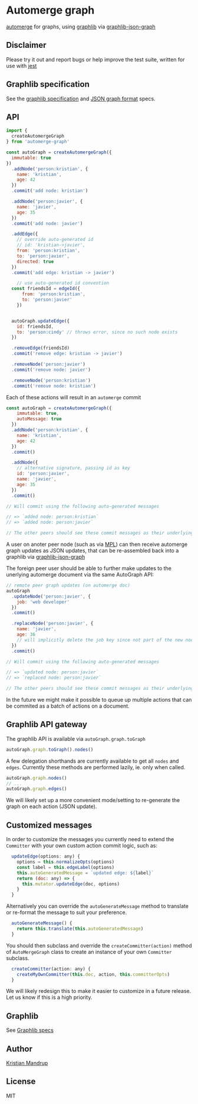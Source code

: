 # Automerge graph

[automerge](https://github.com/automerge/automerge) for graphs, using [graphlib](https://github.com/dagrejs/graphlib) via [graphlib-json-graph](https://github.com/jsongraph/graphlib-json-graph)

## Disclaimer

Please try it out and report bugs or help improve the test suite, written for use with [jest](https://facebook.github.io/jest/)

## Graphlib specification

See the [graphlib specification](https://github.com/jsongraph/json-graph-specification#graphs-object) and [JSON graph format](http://jsongraphformat.info/) specs.

## API

```js
import {
  createAutomergeGraph
} from 'automerge-graph'

const autoGraph = createAutomergeGraph({
  immutable: true
})
  .addNode('person:kristian', {
    name: 'kristian',
    age: 42
  })
  .commit('add node: kristian')

  .addNode('person:javier', {
    name: 'javier',
    age: 35
  })
  .commit('add node: javier')

  .addEdge({
    // override auto-generated id
    // id: 'kristian->javier',
    from: 'person:kristian',
    to: 'person:javier',
    directed: true
  })
  .commit('add edge: kristian -> javier')

    // use auto-generated id convention
  const friendsId = edgeId({
      from: 'person:kristian',
      to: 'person:javier'
    })


  autoGraph.updateEdge({
    id: friendsId,
    to: 'person:cindy' // throws error, since no such node exists
  })

  .removeEdge(friendsId)
  .commit('remove edge: kristian -> javier')

  .removeNode('person:javier')
  .commit('remove node: javier')

  .removeNode('person:kristian')
  .commit('remove node: kristian')
```

Each of these actions will result in an `automerge` commit

```js
const autoGraph = createAutomergeGraph({
    immutable: true,
    autoMessage: true
  })
  .addNode('person:kristian', {
    name: 'kristian',
    age: 42
  })
  .commit()

  .addNode({
    // alternative signature, passing id as key
    id: 'person:javier',
    name: 'javier',
    age: 35
  })
  .commit()

// Will commit using the following auto-generated messages

// => `added node: person:kristian`
// => `added node: person:javier`

// The other peers should see these commit messages as their underlying graph is updated
```

A user on anoter peer node (such as via [MPL](https://github.com/automerge/mpl)) can then receive automerge graph updates as JSON updates, that can be re-assembled back into a graphlib via [graphlib-json-graph]((https://github.com/jsongraph/graphlib-json-graph))

The foreign peer user should be able to further make updates to the unerlying automerge document via the same AutoGraph API:

```js
// remote peer graph updates (on automerge doc)
autoGraph
  .updateNode('person:javier', {
    job: 'web developer'
  })
  .commit()

  .replaceNode('person:javier', {
    name: 'javier',
    age: 36
    // will implicitly delete the job key since not part of the new node
  })
  .commit()

// Will commit using the following auto-generated messages

// => `updated node: person:javier`
// => `replaced node: person:javier`

// The other peers should see these commit messages as their underlying graph is updated
```

In the future we might make it possible to queue up multiple actions that can be commited as a batch of actions on a document.

## Graphlib API gateway

The graphlib API is available via `autoGraph.graph.toGraph`

```js
autoGraph.graph.toGraph().nodes()
```

A few delegation shorthands are currently available to get all `nodes` and `edges`.
Currently these methods are performed lazily, ie. only when called.

```js
autoGraph.graph.nodes()
// ...
autoGraph.graph.edges()
```

We will likely set up a more convenient mode/setting to re-generate the graph on each action (JSON update).

## Customized messages

In order to customize the messages you currently need to extend the `Committer` with your own custom action commit logic, such as:

```js
  updateEdge(options: any) {
    options = this.normalizeOpts(options)
    const label = this.edgeLabel(options)
    this.autoGeneratedMessage = `updated edge: ${label}`
    return (doc: any) => {
      this.mutator.updateEdge(doc, options)
    }
  }
```

Alternatively you can override the `autoGenerateMessage` method to translate or re-format the message to suit your preference.

```js
  autoGenerateMessage() {
    return this.translate(this.autoGeneratedMessage)
  }
```

You should then subclass and override the `createCommitter(action)` method of `AutoMergeGraph` class to create an instance of your own `Committer` subclass.

```js
  createCommitter(action: any) {
    createMyOwnCommitter(this.doc, action, this.committerOpts)
  }
```

We will likely redesign this to make it easier to customize in a future release. Let us know if this is a high priority.

## Graphlib

See [Graphlib specs](https://github.com/dagrejs/graphlib/wiki)

## Author

[Kristian Mandrup](https://github.com/kristianmandrup)

## License

MIT
